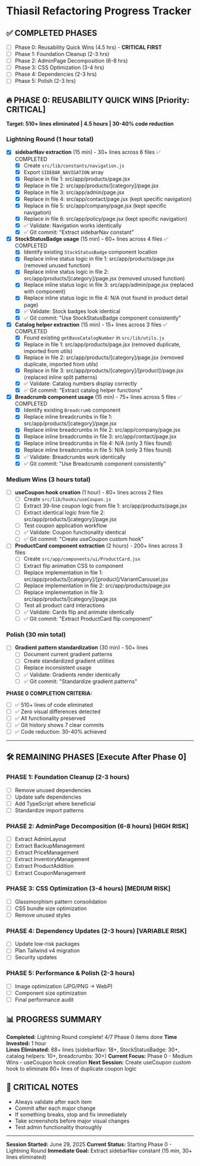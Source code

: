 # Thiasil Refactoring Progress Tracker

## ✅ COMPLETED PHASES
- [ ] Phase 0: Reusability Quick Wins (4.5 hrs) - **CRITICAL FIRST**
- [ ] Phase 1: Foundation Cleanup (2-3 hrs)
- [ ] Phase 2: AdminPage Decomposition (6-8 hrs) 
- [ ] Phase 3: CSS Optimization (3-4 hrs)
- [ ] Phase 4: Dependencies (2-3 hrs)
- [ ] Phase 5: Polish (2-3 hrs)

## 🔥 PHASE 0: REUSABILITY QUICK WINS [Priority: CRITICAL]
**Target: 510+ lines eliminated | 4.5 hours | 30-40% code reduction**

### Lightning Round (1 hour total)
- [x] **sidebarNav extraction** (15 min) - 30+ lines across 6 files ✅ COMPLETED
  - [x] Create `src/lib/constants/navigation.js`
  - [x] Export `SIDEBAR_NAVIGATION` array
  - [x] Replace in file 1: src/app/products/page.jsx
  - [x] Replace in file 2: src/app/products/[category]/page.jsx
  - [x] Replace in file 3: src/app/admin/page.jsx
  - [x] Replace in file 4: src/app/contact/page.jsx (kept specific navigation)
  - [x] Replace in file 5: src/app/company/page.jsx (kept specific navigation)
  - [x] Replace in file 6: src/app/policy/page.jsx (kept specific navigation)
  - [x] ✅ Validate: Navigation works identically
  - [x] ✅ Git commit: "Extract sidebarNav constant"

- [x] **StockStatusBadge usage** (15 min) - 60+ lines across 4 files ✅ COMPLETED
  - [x] Identify existing `StockStatusBadge` component location
  - [x] Replace inline status logic in file 1: src/app/products/page.jsx (removed unused function)
  - [x] Replace inline status logic in file 2: src/app/products/[category]/page.jsx (removed unused function)
  - [x] Replace inline status logic in file 3: src/app/admin/page.jsx (replaced with component)
  - [x] Replace inline status logic in file 4: N/A (not found in product detail page)
  - [x] ✅ Validate: Stock badges look identical
  - [x] ✅ Git commit: "Use StockStatusBadge component consistently"

- [x] **Catalog helper extraction** (15 min) - 15+ lines across 3 files ✅ COMPLETED
  - [x] Found existing `getBaseCatalogNumber` in `src/lib/utils.js`
  - [x] Replace in file 1: src/app/products/page.jsx (removed duplicate, imported from utils)
  - [x] Replace in file 2: src/app/products/[category]/page.jsx (removed duplicate, imported from utils)
  - [x] Replace in file 3: src/app/products/[category]/[product]/page.jsx (replaced inline split patterns)
  - [x] ✅ Validate: Catalog numbers display correctly
  - [x] ✅ Git commit: "Extract catalog helper functions"

- [x] **Breadcrumb component usage** (15 min) - 75+ lines across 5 files ✅ COMPLETED
  - [x] Identify existing `Breadcrumb` component
  - [x] Replace inline breadcrumbs in file 1: src/app/products/[category]/page.jsx
  - [x] Replace inline breadcrumbs in file 2: src/app/company/page.jsx
  - [x] Replace inline breadcrumbs in file 3: src/app/contact/page.jsx
  - [x] Replace inline breadcrumbs in file 4: N/A (only 3 files found)
  - [x] Replace inline breadcrumbs in file 5: N/A (only 3 files found)
  - [x] ✅ Validate: Breadcrumbs work identically
  - [x] ✅ Git commit: "Use Breadcrumb component consistently"

### Medium Wins (3 hours total)
- [ ] **useCoupon hook creation** (1 hour) - 80+ lines across 2 files
  - [ ] Create `src/lib/hooks/useCoupon.js`
  - [ ] Extract 39-line coupon logic from file 1: src/app/products/page.jsx
  - [ ] Extract identical logic from file 2: src/app/products/[category]/page.jsx
  - [ ] Test coupon application workflow
  - [ ] ✅ Validate: Coupon functionality identical
  - [ ] ✅ Git commit: "Create useCoupon custom hook"

- [ ] **ProductCard component extraction** (2 hours) - 200+ lines across 3 files
  - [ ] Create `src/app/components/ui/ProductCard.jsx`
  - [ ] Extract flip animation CSS to component
  - [ ] Replace implementation in file 1: src/app/products/[category]/[product]/VariantCarousel.jsx
  - [ ] Replace implementation in file 2: src/app/products/page.jsx
  - [ ] Replace implementation in file 3: src/app/products/[category]/page.jsx
  - [ ] Test all product card interactions
  - [ ] ✅ Validate: Cards flip and animate identically
  - [ ] ✅ Git commit: "Extract ProductCard flip component"

### Polish (30 min total)
- [ ] **Gradient pattern standardization** (30 min) - 50+ lines
  - [ ] Document current gradient patterns
  - [ ] Create standardized gradient utilities
  - [ ] Replace inconsistent usage
  - [ ] ✅ Validate: Gradients render identically
  - [ ] ✅ Git commit: "Standardize gradient patterns"

**PHASE 0 COMPLETION CRITERIA:**
- [ ] ✅ 510+ lines of code eliminated
- [ ] ✅ Zero visual differences detected
- [ ] ✅ All functionality preserved
- [ ] ✅ Git history shows 7 clear commits
- [ ] ✅ Code reduction: 30-40% achieved

---

## 🛠️ REMAINING PHASES [Execute After Phase 0]

### PHASE 1: Foundation Cleanup (2-3 hours)
- [ ] Remove unused dependencies
- [ ] Update safe dependencies  
- [ ] Add TypeScript where beneficial
- [ ] Standardize import patterns

### PHASE 2: AdminPage Decomposition (6-8 hours) [HIGH RISK]
- [ ] Extract AdminLayout
- [ ] Extract BackupManagement
- [ ] Extract PriceManagement
- [ ] Extract InventoryManagement
- [ ] Extract ProductAddition
- [ ] Extract CouponManagement

### PHASE 3: CSS Optimization (3-4 hours) [MEDIUM RISK]
- [ ] Glassmorphism pattern consolidation
- [ ] CSS bundle size optimization
- [ ] Remove unused styles

### PHASE 4: Dependency Updates (2-3 hours) [VARIABLE RISK]
- [ ] Update low-risk packages
- [ ] Plan Tailwind v4 migration
- [ ] Security updates

### PHASE 5: Performance & Polish (2-3 hours)
- [ ] Image optimization (JPG/PNG → WebP)
- [ ] Component size optimization
- [ ] Final performance audit

## 📊 PROGRESS SUMMARY
**Completed:** Lightning Round complete! 4/7 Phase 0 items done
**Time Invested:** 1 hour  
**Lines Eliminated:** 88+ lines (sidebarNav: 18+, StockStatusBadge: 30+, catalog helpers: 10+, breadcrumbs: 30+)
**Current Focus:** Phase 0 - Medium Wins - useCoupon hook creation
**Next Session:** Create useCoupon custom hook to eliminate 80+ lines of duplicate coupon logic

## 🚨 CRITICAL NOTES
- Always validate after each item
- Commit after each major change
- If something breaks, stop and fix immediately
- Take screenshots before major visual changes
- Test admin functionality thoroughly

---

**Session Started:** June 29, 2025
**Current Status:** Starting Phase 0 - Lightning Round
**Immediate Goal:** Extract sidebarNav constant (15 min, 30+ lines eliminated)